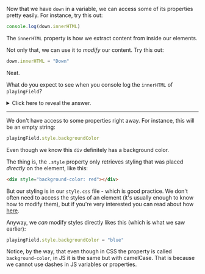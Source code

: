 Now that we have `down` in a variable, we can access some of its properties pretty easily. For instance, try this out:

  
```js
console.log(down.innerHTML)
```
  

The `innerHTML` property is how we extract content from inside our elements.

  

Not only that, we can use it to _modify_ our content. Try this out:

```js
down.innerHTML = "Down"
```
  

Neat.

  

What do you expect to see when you console log the `innerHTML` of `playingField`?

  

<details><summary>
  Click here to reveal the answer.
</summary>
The `div` with an ID of `ball`! That is the _inner_ content of `playingField` - make sure you try this out ;)
</details> 
  

----------

  

We don't have access to some properties right away. For instance, this will be an empty string:

```js
playingField.style.backgroundColor
```
  

Even though we know this `div` definitely has a background color.

  

The thing is, the `.style` property only retrieves styling that was placed _directly_ on the element, like this:

  
```html
<div style="background-color: red"></div>
```
  

But our styling is in our `style.css` file - which is good practice. We don't often need to access the styles of an element (it's usually enough to know how to modify them), but if you're very interested you can read about how [here](https://developer.mozilla.org/en-US/docs/Web/API/Window/getComputedStyle).

  

Anyway, we _can_ modify styles directly likes this (which is what we saw earlier):

```js
playingField.style.backgroundColor = "blue"
```
  

Notice, by the way, that even though in CSS the property is called `background-color`, in JS it is the same but with camelCase. That is because we cannot use dashes in JS variables or properties.
